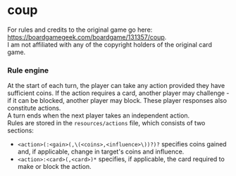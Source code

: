 # coup

For rules and credits to the original game go here: https://boardgamegeek.com/boardgame/131357/coup.   
I am not affiliated with any of the copyright holders of the original card game.  

### Rule engine

At the start of each turn, the player can take any action provided they have sufficient coins. If the action requires a
card, another player may challenge - if it can be blocked, another player may block. These player responses also constitute
actions.  
A turn ends when the next player takes an independent action.  
Rules are stored in the ```resources/actions``` file, which consists of two sections:  
- ```<action>(:<gain>(,\(<coins>,<influence>\))?)?``` specifies coins gained and, if applicable, change in target's coins and influence.
- ```<action>:<card>(,<card>)*``` specifies, if applicable, the card required to make or block the action.
